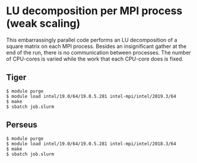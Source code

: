 # LU decomposition per MPI process (weak scaling)

This embarrassingly parallel code performs an LU decomposition of a square matrix on each MPI process. Besides an insignificant gather at the end of the run, there is no communication between processes. The number of CPU-cores is varied while the work that each CPU-core does is fixed.

## Tiger

```
$ module purge
$ module load intel/19.0/64/19.0.5.281 intel-mpi/intel/2019.3/64
$ make
$ sbatch job.slurm
```

## Perseus

```
$ module purge
$ module load intel/19.0/64/19.0.5.281 intel-mpi/intel/2018.3/64
$ make
$ sbatch job.slurm
```
